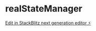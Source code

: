 # realStateManager

[Edit in StackBlitz next generation editor ⚡️](https://stackblitz.com/~/github.com/celinadelacruzriz/realStateManager)